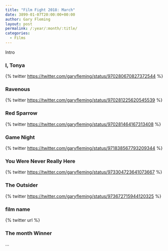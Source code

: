 ```yaml
---
title: "Film Fight 2018: March"
date: 3899-01-07T20:00:00+00:00
author: Gary Fleming
layout: post
permalink: /:year/:month/:title/
categories:
  - Films
---
```


Intro


### I, Tonya

{% twitter https://twitter.com/garyfleming/status/970280670827372544 %}

### Ravenous

{% twitter https://twitter.com/garyfleming/status/970281225620545539 %}

### Red Sparrow

{% twitter https://twitter.com/garyfleming/status/970281464167313408 %}

### Game Night

{% twitter https://twitter.com/garyfleming/status/971838567793209344 %}

### You Were Never Really Here

{% twitter https://twitter.com/garyfleming/status/973304723641073667 %}

### The Outsider

{% twitter https://twitter.com/garyfleming/status/973672715944120325 %}

### film name

{% twitter url %}


### The month Winner

...
